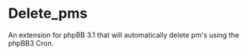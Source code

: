 Delete_pms
=====================

An extension for phpBB 3.1 that will automatically delete pm's using the phpBB3 Cron.
